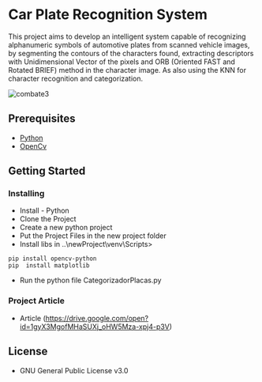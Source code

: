 # Car Plate Recognition System

This project aims to develop an intelligent system capable of recognizing alphanumeric symbols of automotive plates from scanned vehicle images, by segmenting the contours of the characters found, extracting descriptors with Unidimensional Vector of the pixels and 
ORB (Oriented FAST and Rotated BRIEF) method in the character image. As also using the KNN for character recognition and categorization.

<img src="https://image.ibb.co/iuw5sK/plate.png" alt="combate3" border="0" style="text-align:center;">

## Prerequisites

* [Python](https://www.python.org/downloads/)
* [OpenCv](https://opencv.org/)

## Getting Started


### Installing

* Install - Python
* Clone the Project 
* Create a new python project  
* Put the Project Files in the new project folder  
* Install libs in ..\newProject\venv\Scripts>
```
pip install opencv-python
pip  install matplotlib 
```
* Run the python file CategorizadorPlacas.py

### Project Article 

* Article (https://drive.google.com/open?id=1gyX3MgofMHaSUXj_oHW5Mza-xpj4-p3V)

## License

* GNU General Public License v3.0
